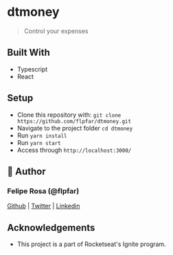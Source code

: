 # dtmoney

> Control your expenses

## Built With

- Typescript
- React

## Setup

- Clone this repository with: `git clone https://github.com/flpfar/dtmoney.git`
- Navigate to the project folder `cd dtmoney`
- Run `yarn install`
- Run `yarn start`
- Access through `http://localhost:3000/`

## 👤 Author

### Felipe Rosa (@flpfar)

[Github](https://github.com/flpfar) | [Twitter](https://twitter.com/flpfar) | [Linkedin](https://www.linkedin.com/in/felipe-augusto-rosa)

## Acknowledgements

- This project is a part of Rocketseat's Ignite program.